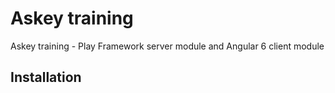 # Askey training

Askey training - Play Framework server module and Angular 6 client module

## Installation